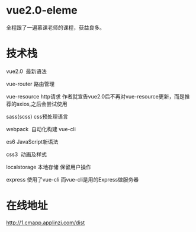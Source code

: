 # vue2.0-eleme

全程跟了一遍慕课老师的课程，获益良多。

# 技术栈

vue2.0  最新语法

vue-router 路由管理

vue-resource http请求 作者就宣告vue2.0后不再对vue-resource更新，而是推荐的axios,之后会尝试使用

sass(scss) css预处理语言

webpack  自动化构建 vue-cli

es6 JavaScript新语法

css3  动画及样式

localstorage 本地存储 保留用户操作

express 使用了vue-cli 而vue-cli是用的Express做服务器

# 在线地址

http://1.cmapp.applinzi.com/dist
